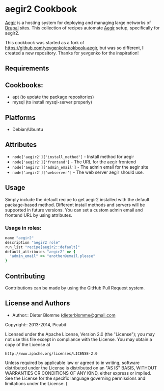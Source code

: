 aegir2 Cookbook
===============

[Aegir][] is a hosting system for deploying and managing large networks of
[Drupal][] sites. This collection of recipes automate [Aegir][] setup,
specifically for aegir2.

This cookbook was started as a fork of https://github.com/yevgenko/cookbook-aegir, but was so different, I created a new repository. Thanks for yevgenko for the inspiration!

Requirements
------------

## Cookbooks:

* apt (to update the package repositories)
* mysql (to install mysql-server properly)

## Platforms
- Debian/Ubuntu

Attributes
----------

* `node['aegir2']['install_method']` - Install method for aegir
* `node['aegir2']['frontend']` - The URL for the aegir frontend
* `node['aegir2']['admin_email']` - The admin email for the aegir site
* `node['aegir2']['webserver']` - The web server aegir should use.

Usage
-----
Simply include the default recipe to get aegir2 installed with the default package-based method. Different install methods and servers will be supported in future versions. You can set a custom admin email and frontend URL by using attributes.

### Usage in roles:
```ruby
name "aegir2"
description "aegir2 role"
run_list "recipe[aegir2::default]"
default_attributes "aegir2" => {
  "admin_email" => "another@email.please"
}
```

Contributing
------------
Contributions can be made by using the GitHub Pull Request system.

License and Authors
-------------------

* Author:: Dieter Blomme (dieterblomme@gmail.com

Copyright:: 2013-2014, Picabit

Licensed under the Apache License, Version 2.0 (the "License");
you may not use this file except in compliance with the License.
You may obtain a copy of the License at

    http://www.apache.org/licenses/LICENSE-2.0

Unless required by applicable law or agreed to in writing, software
distributed under the License is distributed on an "AS IS" BASIS,
WITHOUT WARRANTIES OR CONDITIONS OF ANY KIND, either express or implied.
See the License for the specific language governing permissions and
limitations under the License.
)


[Aegir]:http://www.aegirproject.org/
[Drupal]:http://www.drupal.org/
